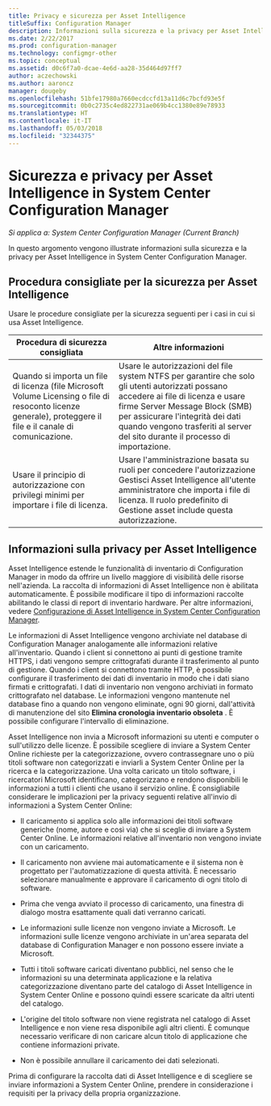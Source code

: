 ```yaml
---
title: Privacy e sicurezza per Asset Intelligence
titleSuffix: Configuration Manager
description: Informazioni sulla sicurezza e la privacy per Asset Intelligence in System Center Configuration Manager.
ms.date: 2/22/2017
ms.prod: configuration-manager
ms.technology: configmgr-other
ms.topic: conceptual
ms.assetid: d0c6f7a0-dcae-4e6d-aa28-35d464d97ff7
author: aczechowski
ms.author: aaroncz
manager: dougeby
ms.openlocfilehash: 51bfe17980a7660ecdccfd13a11d6c7bcfd93e5f
ms.sourcegitcommit: 0b0c2735c4ed822731ae069b4cc1380e89e78933
ms.translationtype: HT
ms.contentlocale: it-IT
ms.lasthandoff: 05/03/2018
ms.locfileid: "32344375"
---
```

# <a name="security-and-privacy-for-asset-intelligence-in-system-center-configuration-manager"></a>Sicurezza e privacy per Asset Intelligence in System Center Configuration Manager

*Si applica a: System Center Configuration Manager (Current Branch)*

In questo argomento vengono illustrate informazioni sulla sicurezza e la privacy per Asset Intelligence in System Center Configuration Manager.  

##  <a name="BKMK_Security_AI"></a> Procedura consigliate per la sicurezza per Asset Intelligence  
 Usare le procedure consigliate per la sicurezza seguenti per i casi in cui si usa Asset Intelligence.  

|Procedura di sicurezza consigliata|Altre informazioni|  
|----------------------------|----------------------|  
|Quando si importa un file di licenza (file Microsoft Volume Licensing o file di resoconto licenze generale), proteggere il file e il canale di comunicazione.|Usare le autorizzazioni del file system NTFS per garantire che solo gli utenti autorizzati possano accedere ai file di licenza e usare firme Server Message Block (SMB) per assicurare l'integrità dei dati quando vengono trasferiti al server del sito durante il processo di importazione.|  
|Usare il principio di autorizzazione con privilegi minimi per importare i file di licenza.|Usare l'amministrazione basata su ruoli per concedere l'autorizzazione Gestisci Asset Intelligence all'utente amministratore che importa i file di licenza. Il ruolo predefinito di Gestione asset include questa autorizzazione.|  

##  <a name="BKMK_Privacy_HardwareInventory"></a> Informazioni sulla privacy per Asset Intelligence  
 Asset Intelligence estende le funzionalità di inventario di Configuration Manager in modo da offrire un livello maggiore di visibilità delle risorse nell'azienda. La raccolta di informazioni di Asset Intelligence non è abilitata automaticamente. È possibile modificare il tipo di informazioni raccolte abilitando le classi di report di inventario hardware. Per altre informazioni, vedere [Configurazione di Asset Intelligence in System Center Configuration Manager](../../../../core/clients/manage/asset-intelligence/configuring-asset-intelligence.md).  

 Le informazioni di Asset Intelligence vengono archiviate nel database di Configuration Manager analogamente alle informazioni relative all'inventario. Quando i client si connettono ai punti di gestione tramite HTTPS, i dati vengono sempre crittografati durante il trasferimento al punto di gestione. Quando i client si connettono tramite HTTP, è possibile configurare il trasferimento dei dati di inventario in modo che i dati siano firmati e crittografati. I dati di inventario non vengono archiviati in formato crittografato nel database. Le informazioni vengono mantenute nel database fino a quando non vengono eliminate, ogni 90 giorni, dall'attività di manutenzione del sito **Elimina cronologia inventario obsoleta** . È possibile configurare l'intervallo di eliminazione.  

 Asset Intelligence non invia a Microsoft informazioni su utenti e computer o sull'utilizzo delle licenze. È possibile scegliere di inviare a System Center Online richieste per la categorizzazione, ovvero contrassegnare uno o più titoli software non categorizzati e inviarli a System Center Online per la ricerca e la categorizzazione. Una volta caricato un titolo software, i ricercatori Microsoft identificano, categorizzano e rendono disponibili le informazioni a tutti i clienti che usano il servizio online. È consigliabile considerare le implicazioni per la privacy seguenti relative all'invio di informazioni a System Center Online:  

-   Il caricamento si applica solo alle informazioni dei titoli software generiche (nome, autore e così via) che si sceglie di inviare a System Center Online. Le informazioni relative all'inventario non vengono inviate con un caricamento.  

-   Il caricamento non avviene mai automaticamente e il sistema non è progettato per l'automatizzazione di questa attività. È necessario selezionare manualmente e approvare il caricamento di ogni titolo di software.  

-   Prima che venga avviato il processo di caricamento, una finestra di dialogo mostra esattamente quali dati verranno caricati.  

-   Le informazioni sulle licenze non vengono inviate a Microsoft. Le informazioni sulle licenze vengono archiviate in un'area separata del database di Configuration Manager e non possono essere inviate a Microsoft.  

-   Tutti i titoli software caricati diventano pubblici, nel senso che le informazioni su una determinata applicazione e la relativa categorizzazione diventano parte del catalogo di Asset Intelligence in System Center Online e possono quindi essere scaricate da altri utenti del catalogo.  

-   L'origine del titolo software non viene registrata nel catalogo di Asset Intelligence e non viene resa disponibile agli altri clienti. È comunque necessario verificare di non caricare alcun titolo di applicazione che contiene informazioni private.  

-   Non è possibile annullare il caricamento dei dati selezionati.  

 Prima di configurare la raccolta dati di Asset Intelligence e di scegliere se inviare informazioni a System Center Online, prendere in considerazione i requisiti per la privacy della propria organizzazione.  
